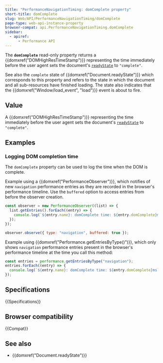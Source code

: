 ```yaml
---
title: "PerformanceNavigationTiming: domComplete property"
short-title: domComplete
slug: Web/API/PerformanceNavigationTiming/domComplete
page-type: web-api-instance-property
browser-compat: api.PerformanceNavigationTiming.domComplete
sidebar:
  - apiref:
      - Performance API
---
```


The **`domComplete`** read-only property returns a {{domxref("DOMHighResTimeStamp")}} representing the time immediately before the user agent sets the document's [`readyState`](/en-US/docs/Web/API/Document/readyState) to `"complete"`.

See also the `complete` state of {{domxref("Document.readyState")}} which corresponds to this property and refers to the state in which the document and all sub-resources have finished loading. The state also indicates that the {{domxref("Window/load_event", "load")}} event is about to fire.

## Value

A {{domxref("DOMHighResTimeStamp")}} representing the time immediately before the user agent sets the document's [`readyState`](/en-US/docs/Web/API/Document/readyState) to `"complete"`.

## Examples

### Logging DOM completion time

The `domComplete` property can be used to log the time when the DOM is complete.

Example using a {{domxref("PerformanceObserver")}}, which notifies of new `navigation` performance entries as they are recorded in the browser's performance timeline. Use the `buffered` option to access entries from before the observer creation.

```js
const observer = new PerformanceObserver((list) => {
  list.getEntries().forEach((entry) => {
    console.log(`${entry.name}: domComplete time: ${entry.domComplete}ms`);
  });
});

observer.observe({ type: "navigation", buffered: true });
```

Example using {{domxref("Performance.getEntriesByType()")}}, which only shows `navigation` performance entries present in the browser's performance timeline at the time you call this method:

```js
const entries = performance.getEntriesByType("navigation");
entries.forEach((entry) => {
  console.log(`${entry.name}: domComplete time: ${entry.domComplete}ms`);
});
```

## Specifications

{{Specifications}}

## Browser compatibility

{{Compat}}

## See also

- {{domxref("Document.readyState")}}
